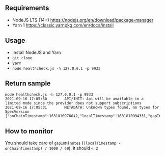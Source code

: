 ## Requirements

- NodeJS LTS (14+) <https://nodejs.org/en/download/package-manager>
- Yarn 1 <https://classic.yarnpkg.com/en/docs/install>

## Usage

- Install NodeJS and Yarn
- `git clone`
- `yarn`
- `node healthcheck.js -h 127.0.0.1 -p 9933`

## Return sample

```
node healthcheck.js -h 127.0.0.1 -p 9933
2021-09-16 17:05:30        API/INIT: Api will be available in a limited mode since the provider does not support subscriptions
2021-09-16 17:05:31        METADATA: Unknown types found, no types for SpecVersion
{"onChainTimestamp":1631810976042,"localTimestamp":1631810994331,"gapInMinutes":0.3048166666666667,"headBlockNumber":11755}
```

## How to monitor

You should take care of `gapInMinutes` (`(localTimestamp - onChainTimestamp) / 1000 / 60`), it should `< 2`
